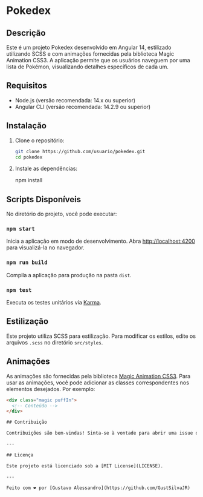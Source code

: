 # Pokedex

## Descrição
Este é um projeto Pokedex desenvolvido em Angular 14, estilizado utilizando SCSS e com animações fornecidas pela biblioteca Magic Animation CSS3. A aplicação permite que os usuários naveguem por uma lista de Pokémon, visualizando detalhes específicos de cada um.

## Requisitos
- Node.js (versão recomendada: 14.x ou superior)
- Angular CLI (versão recomendada: 14.2.9 ou superior)

## Instalação
1. Clone o repositório:
   ```bash
   git clone https://github.com/usuario/pokedex.git
   cd pokedex

2. Instale as dependências:
    
    npm install

## Scripts Disponíveis
No diretório do projeto, você pode executar:

### `npm start`
Inicia a aplicação em modo de desenvolvimento.
Abra [http://localhost:4200](http://localhost:4200) para visualizá-la no navegador.

### `npm run build`
Compila a aplicação para produção na pasta `dist`.

### `npm test`
Executa os testes unitários via [Karma](https://karma-runner.github.io).

## Estilização
Este projeto utiliza SCSS para estilização. Para modificar os estilos, edite os arquivos `.scss` no diretório `src/styles`.

## Animações
As animações são fornecidas pela biblioteca [Magic Animation CSS3](https://www.minimamente.com/project/magic/). Para usar as animações, você pode adicionar as classes correspondentes nos elementos desejados. Por exemplo:

```html
<div class="magic puffIn">
  <!-- Conteúdo -->
</div>

## Contribuição

Contribuições são bem-vindas! Sinta-se à vontade para abrir uma issue ou enviar um pull request.

---

## Licença

Este projeto está licenciado sob a [MIT License](LICENSE).

---

Feito com ❤️ por [Gustavo Alessandro](https://github.com/GustSilvaJR)
